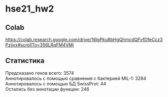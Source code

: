 # hse21_hw2


## Colab
https://colab.research.google.com/drive/16lgPku8bHgQhmcdQFvfDfeCcz3Pzjjvx#scrollTo=356LRqFM4VMj

## Статистика

Предсказано генов всего: 3574\
Аннотировалось с помощью сравнения с бактерией MIL-1: 3284\
Аннотировалось с помощью БД SwissProt: 44\
Остались без аннотации функции: 246
